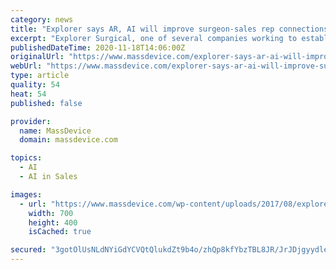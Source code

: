 ```yaml
---
category: news
title: "Explorer says AR, AI will improve surgeon-sales rep connections"
excerpt: "Explorer Surgical, one of several companies working to established remote connections between surgeons and advisors located outside the operating room, introduced a suite of audio/video functionality that it says will established “unprecedented” levels of communications."
publishedDateTime: 2020-11-18T14:06:00Z
originalUrl: "https://www.massdevice.com/explorer-says-ar-ai-will-improve-surgeon-sales-rep-connections/"
webUrl: "https://www.massdevice.com/explorer-says-ar-ai-will-improve-surgeon-sales-rep-connections/"
type: article
quality: 54
heat: 54
published: false

provider:
  name: MassDevice
  domain: massdevice.com

topics:
  - AI
  - AI in Sales

images:
  - url: "https://www.massdevice.com/wp-content/uploads/2017/08/explorer-surgical-7x4.jpg"
    width: 700
    height: 400
    isCached: true

secured: "3gotOlUsNLdNYiGdYCVQtQlukdZt9b4o/zhQp8kfYbzTBL8JR/JrJDjgyydletA6Iqp1NY4afz1i1jTiAHHciy36LyBUpPG9u26K4OX7dmLLhdW2P1gkxNAXZR4FYpRcYgSA6pEs6Ox0jYAibN09I8fybtzqDIjZhgAJ9hJ4ZaUJBKdlo9MFVHJ1V8UxRJBKit1fvWtqrTtEisafQeJekVWrdQPfVEtBX9Xjsv4N3d8QXB3AIPO4WoFk77GjpstNt8csBJ5eygXPGdEiKMDU2bfrdyjV5+y+jDwvq3R2zhMMTTHtlfltFkS3G6uHrmoZQG/K3nEtK+xVEOSb75shNTT5qrk9bDjqMCCO23ZZ81o=;5+Cn8DG5rFe3GDGPITk75w=="
---
```



